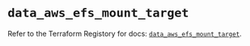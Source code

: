 # `data_aws_efs_mount_target`

Refer to the Terraform Registory for docs: [`data_aws_efs_mount_target`](https://registry.terraform.io/providers/hashicorp/aws/4.66.0/docs/data-sources/efs_mount_target).
